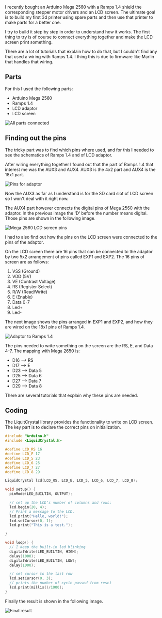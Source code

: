 
I recently bought an Arduino Mega 2560 with a Ramps 1.4 shield the corresponding stepper motor drivers and an LCD screen. The ultimate goal is to build my first 3d printer using spare parts and then use that printer to make parts for a better one.

I try to build it step by step in order to understand how it works. The first thing to try is of course to connect everything together and make the LCD screen print something.

There are a lot of tutorials that explain how to do that, but I couldn't find any that used a wiring with Ramps 1.4. I thing this is due to firmware like Marlin that handles that wiring.

## Parts

For this I used the following parts:

+ Arduino Mega 2560
+ Ramps 1.4
+ LCD adaptor
+ LCD screen

![All parts connected][wired]

## Finding out the pins

The tricky part was to find which pins where used, and for this I needed to see the schematics of Ramps 1.4 and of LCD adaptor.

After wiring everything together I found out that the part of Ramps 1.4 that interest me was the AUX3 and AUX4. AUX3 is the 4x2 part and AUX4 is the 18x1 part.

![Pins for adaptor][adaptor_pins]

Now the AUX3 as far as I understand is for the SD card slot of LCD screen so I won't deal with it right now.

The AUX4 part however connects the digital pins of Mega 2560 with the adaptor. In the previous image the 'D' before the number means digital. Those pins are shown in the following image.

![Mega 2560 LCD screen pins][mega2560]

I had to also find out how the pins on the LCD screen were connected to the pins of the adaptor.

On the LCD screen there are 16 pins that can be connected to the adaptor by two 5x2 arrangement of pins called EXP1 and EXP2. The 16 pins of screen are as follows:

1. VSS (Ground)
2. VDD (5V)
3. VE (Contrast Voltage)
4. RS (Register Select)
5. R/W (Read/Write)
6. E (Enable)
7. Data 0-7
8. Led+
9. Led-

The next image shows the pins arranged in EXP1 and EXP2, and how they are wired on the 18x1 pins of Ramps 1.4.

![Adaptor to Ramps 1.4][exp_adaptor]

The pins needed to write something on the screen are the RS, E, and Data 4-7. The mapping with Mega 2650 is:
+ D16 --> RS
+ D17 --> E
+ D23 --> Data 5
+ D25 --> Data 6
+ D27 --> Data 7
+ D29 --> Data 8

There are several tutorials that explain why these pins are needed.


## Coding

The LiquitCrystal library provides the functionality to write on LCD screen. The key part is to declare the correct pins on initialization.

```cpp
#include "Arduino.h"
#include <LiquidCrystal.h>

#define LCD_RS 16
#define LCD_E 17
#define LCD_5 23
#define LCD_6 25
#define LCD_7 27
#define LCD_8 29

LiquidCrystal lcd(LCD_RS, LCD_E, LCD_5, LCD_6, LCD_7, LCD_8);

void setup() {
  pinMode(LED_BUILTIN, OUTPUT);

  // set up the LCD's number of columns and rows:
  lcd.begin(20, 4);
  // Print a message to the LCD.
  lcd.print("Hello, world!");
  lcd.setCursor(0, 1);
  lcd.print("This is a test.");

}

void loop() {
  // I keep the built-in led blinking
  digitalWrite(LED_BUILTIN, HIGH);
  delay(1000);
  digitalWrite(LED_BUILTIN, LOW);
  delay(1000);

  // set cursor to the last row
  lcd.setCursor(0, 3);
  // prints the number of cycle passed from reset
  lcd.print(millis()/1000);
}
```

Finally the result is shown in the following image.

![Final result][result]


[wired]: /images/wired.jpg
[adaptor_pins]: /images/adaptor_pins.png
[mega2560]: /images/mega_pins.png
[exp_adaptor]: /images/exp+adaptor.png
[result]: /images/result.jpg
